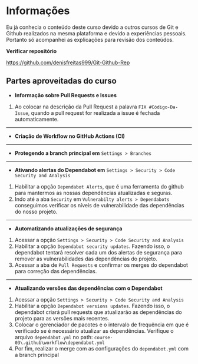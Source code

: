 # Informações

Eu já conhecia o conteúdo deste curso devido a outros cursos de Git e Github realizados na mesma plataforma e devido a experiências pessoais. Portanto só acompanhei as explicações para revisão dos conteúdos.

**Verificar repositório**

https://github.com/denisfreitas999/Git-Github-Rep

## **Partes aproveitadas do curso**

- **Informação sobre Pull Requests e Issues**
1. Ao colocar na descrição da Pull Request a palavra `FIX #Código-Da-Issue`, quando a pull request for realizada a issue é fechada automaticamente.
***
- **Criação de Workflow no GitHub Actions (CI)**
***
- **Protegendo a branch principal em** `Settings > Branches`
***
-  **Ativando alertas do Dependabot em** `Settings > Security > Code Security and Analysis`
1. Habilitar a opção `Dependabot Alerts`, que é uma ferramenta do github para mantermos as nossas dependências atualizadas e seguras.
2. Indo até a aba `Security` em `Vulnerabilty alerts > Dependabots` conseguimos verificar os níveis de vulnerabilidade das dependências do nosso projeto.
***
- **Automatizando atualizações de segurança**
1. Acessar a opção `Settings > Security > Code Security and Analysis`
2. Habilitar a opção `Dependabot security updates`. Fazendo isso, o dependabot tentará resolver cada um dos alertas de segurança para remover as vulnerabilidades das dependências do projeto.
3. Acessar a aba de `Pull Requests` e confirmar os merges do dependabot para correção das dependências.
***
- **Atualizando versões das dependências com o Dependabot**
1. Acessar a opção `Settings > Security > Code Security and Analysis`
2. Habilitar a opção `Dependabot versions updates`. Fazendo isso, o dependabot criará pull requests que atualizarão as dependências do projeto para as versões mais recentes.
3. Colocar o gerenciador de pacotes e o intervalo de frequência em que é verificado se é necessário atualizar as dependências. Verifique o arquivo `dependabot.yml` no path: `course-03\.github\workflow\dependabot.yml`
4. Por fim, realizar o merge com as configurações do `dependabot.yml` com a branch principal